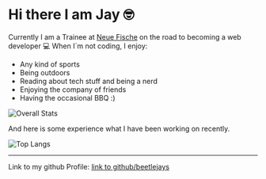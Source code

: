 # Hi there I am Jay 🤓

Currently I am a Trainee at [Neue Fische](https://www.neuefische.de) on the road to becoming a web developer 💻 
When I´m not coding, I enjoy:

- Any kind of sports
- Being outdoors
- Reading about tech stuff and being a nerd
- Enjoying the company of friends
- Having the occasional BBQ :)

![Overall Stats](https://github-readme-stats.vercel.app/api?username=beetlejays&count_private=true&show_icons=true&hide=contribs)

And here is some experience what I have been working on recently.

![Top Langs](https://github-readme-stats.vercel.app/api/top-langs/?username=beetlejays&layout=compact)


---
Link to my github Profile: [link to github/beetlejays](https://github.com/beetlejays)

